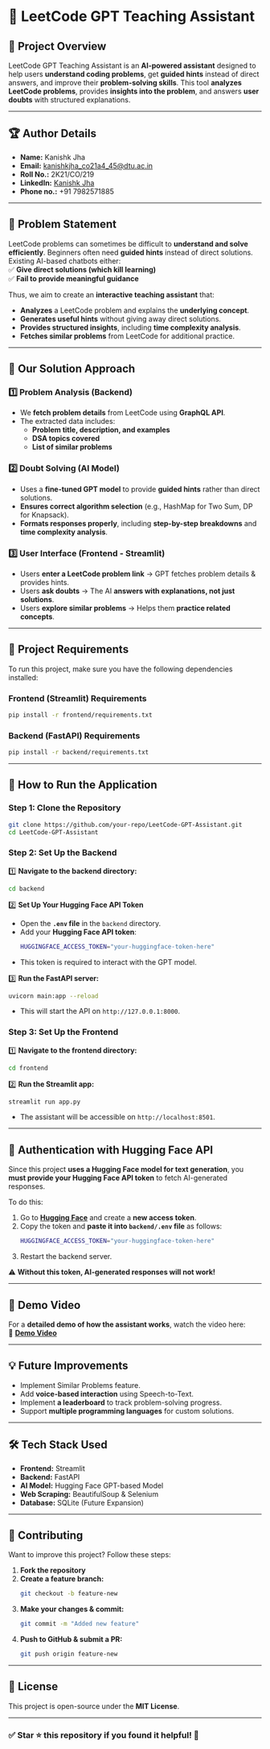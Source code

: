 # 🧠 LeetCode GPT Teaching Assistant  

## 📌 Project Overview  
LeetCode GPT Teaching Assistant is an **AI-powered assistant** designed to help users **understand coding problems**, get **guided hints** instead of direct answers, and improve their **problem-solving skills**. This tool **analyzes LeetCode problems**, provides **insights into the problem**, and answers **user doubts** with structured explanations.

---

## 🏆 Author Details  
- **Name:** Kanishk Jha  
- **Email:** kanishkjha_co21a4_45@dtu.ac.in  
- **Roll No.:** 2K21/CO/219
- **LinkedIn:** [Kanishk Jha](https://www.linkedin.com/in/jha02--kanishk/)
- **Phone no.:** +91 7982571885

---

## 📝 Problem Statement  
LeetCode problems can sometimes be difficult to **understand and solve efficiently**. Beginners often need **guided hints** instead of direct solutions. Existing AI-based chatbots either:  
✅ **Give direct solutions (which kill learning)**  
✅ **Fail to provide meaningful guidance**  

Thus, we aim to create an **interactive teaching assistant** that:  
- **Analyzes** a LeetCode problem and explains the **underlying concept**.  
- **Generates useful hints** without giving away direct solutions.  
- **Provides structured insights**, including **time complexity analysis**.  
- **Fetches similar problems** from LeetCode for additional practice.  

---

## 🎯 Our Solution Approach  
### **1️⃣ Problem Analysis (Backend)**  
- We **fetch problem details** from LeetCode using **GraphQL API**.  
- The extracted data includes:  
  - **Problem title, description, and examples**  
  - **DSA topics covered**  
  - **List of similar problems**  

### **2️⃣ Doubt Solving (AI Model)**  
- Uses a **fine-tuned GPT model** to provide **guided hints** rather than direct solutions.  
- **Ensures correct algorithm selection** (e.g., HashMap for Two Sum, DP for Knapsack).  
- **Formats responses properly**, including **step-by-step breakdowns** and **time complexity analysis**.  

### **3️⃣ User Interface (Frontend - Streamlit)**  
- Users **enter a LeetCode problem link** → GPT fetches problem details & provides hints.  
- Users **ask doubts** → The AI **answers with explanations, not just solutions**.  
- Users **explore similar problems** → Helps them **practice related concepts**.  

---

## 📜 Project Requirements  
To run this project, make sure you have the following dependencies installed:  

### **Frontend (Streamlit) Requirements**  
```bash
pip install -r frontend/requirements.txt
```

### **Backend (FastAPI) Requirements**  
```bash
pip install -r backend/requirements.txt
```

---

## 🚀 How to Run the Application  
### **Step 1: Clone the Repository**  
```bash
git clone https://github.com/your-repo/LeetCode-GPT-Assistant.git
cd LeetCode-GPT-Assistant
```

### **Step 2: Set Up the Backend**  
1️⃣ **Navigate to the backend directory:**  
```bash
cd backend
```
2️⃣ **Set Up Your Hugging Face API Token**  
- Open the **`.env` file** in the `backend` directory.
- Add your **Hugging Face API token**:
  ```bash
  HUGGINGFACE_ACCESS_TOKEN="your-huggingface-token-here"
  ```
- This token is required to interact with the GPT model.

3️⃣ **Run the FastAPI server:**  
```bash
uvicorn main:app --reload
```
- This will start the API on `http://127.0.0.1:8000`.

### **Step 3: Set Up the Frontend**  
1️⃣ **Navigate to the frontend directory:**  
```bash
cd frontend
```
2️⃣ **Run the Streamlit app:**  
```bash
streamlit run app.py
```
- The assistant will be accessible on `http://localhost:8501`.

---

## 🔑 Authentication with Hugging Face API  
Since this project **uses a Hugging Face model for text generation**, you **must provide your Hugging Face API token** to fetch AI-generated responses.

To do this:  
1. Go to **[Hugging Face](https://huggingface.co/settings/tokens)** and create a **new access token**.
2. Copy the token and **paste it into `backend/.env` file** as follows:
   ```bash
   HUGGINGFACE_ACCESS_TOKEN="your-huggingface-token-here"
   ```
3. Restart the backend server.

⚠️ **Without this token, AI-generated responses will not work!**  

---

## 🎥 Demo Video  
For a **detailed demo of how the assistant works**, watch the video here:  
📌 **[Demo Video](https://drive.google.com/file/d/17WAd6_ooS6jRNvE4-Vs0op0yfoCgBNdi/view?usp=sharing)**  

---

## 💡 Future Improvements  
- Implement Similar Problems feature.
- Add **voice-based interaction** using Speech-to-Text.  
- Implement **a leaderboard** to track problem-solving progress.  
- Support **multiple programming languages** for custom solutions.  

---

## 🛠️ Tech Stack Used  
- **Frontend:** Streamlit  
- **Backend:** FastAPI  
- **AI Model:** Hugging Face GPT-based Model  
- **Web Scraping:** BeautifulSoup & Selenium  
- **Database:** SQLite (Future Expansion)  

---

## 🤝 Contributing  
Want to improve this project? Follow these steps:  
1. **Fork the repository**  
2. **Create a feature branch:**  
   ```bash
   git checkout -b feature-new
   ```
3. **Make your changes & commit:**  
   ```bash
   git commit -m "Added new feature"
   ```
4. **Push to GitHub & submit a PR:**  
   ```bash
   git push origin feature-new
   ```

---

## 📜 License  
This project is open-source under the **MIT License**.

---

### ✅ **Star ⭐ this repository if you found it helpful!** 🚀  
